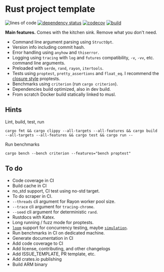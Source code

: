 # Rust project template

![lines of code](https://img.shields.io/tokei/lines/github/worldcoin/signup-commander-rust)
[![dependency status](https://deps.rs/repo/github/worldcoin/signup-commander-rust/status.svg)](https://deps.rs/repo/github/worldcoin/signup-commander-rust)
[![codecov](https://codecov.io/gh/worldcoin/signup-commander-rust/branch/main/graph/badge.svg?token=WBPZ9U4TTO)](https://codecov.io/gh/worldcoin/signup-commander-rust)
[![build](https://github.com/worldcoin/signup-commander-rust/actions/workflows/build.yml/badge.svg)](https://github.com/worldcoin/signup-commander-rust/actions/workflows/build.yml)

**Main features.** Comes with the kitchen sink. Remove what you don't need.

* Command line argument parsing using `StructOpt`.
* Version info including commit hash.
* Error handling using `anyhow` and `thiserror`.
* Logging using `tracing` with `log` and `futures` compatibility, `-v`, `-vv`, etc. command line arguments.
* Preloaded with `serde`, `rand`, `rayon`, `itertools`.
* Tests using `proptest`, `pretty_assertions` and `float_eq`. I recommend the [closure style](https://docs.rs/proptest/0.10.1/proptest/macro.proptest.html#closure-style-invocation) proptests.
* Benchmarks using `criterion` (run `cargo criterion`).
* Dependencies build optimized, also in dev build.
* From scratch Docker build statically linked to musl.

## Hints

Lint, build, test, run

```shell
cargo fmt && cargo clippy --all-targets --all-features && cargo build --all-targets --all-features && cargo test && cargo run --
```

Run benchmarks

```shell
cargo bench --bench criterion --features="bench proptest"
```
## To do

* Code coverage in CI
* Build cache in CI
* no_std support, CI test using no-std target.
* To do scraper in CI.
* `--threads` cli argument for Rayon worker pool size.
* `--trace` cli argument for `tracing-chrome`.
* `--seed` cli argument for deterministic `rand`.
* Rustdocs with Katex.
* Long running / fuzz mode for proptests.
* [`loom`](https://crates.io/crates/loom) support for concurrency testing, maybe [`simulation`](https://github.com/tokio-rs/simulation).
* Run benchmarks in CI on dedicated machine.
* Generate documentation in CI
* Add code coverage to CI
* Add license, contributing, and other changelogs
* Add ISSUE_TEMPLATE, PR template, etc.
* Add crates.io publishing
* Build ARM binary
